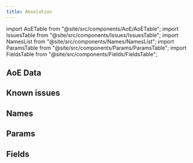 ```yaml
---
title: Absolution
---
```


import AoETable from "@site/src/components/AoE/AoETable"; import IssuesTable from "@site/src/components/Issues/IssuesTable"; import NamesList from "@site/src/components/Names/NamesList"; import ParamsTable from "@site/src/components/Params/ParamsTable"; import FieldsTable from "@site/src/components/Fields/FieldsTable";

## AoE Data

<AoETable item_key="absolution" data_src="weapon" />

## Known issues

<IssuesTable item_key="absolution" data_src="weapon" />

## Names

<NamesList item_key="absolution" data_src="weapon" />

## Params

<ParamsTable item_key="absolution" data_src="weapon" />

## Fields

<FieldsTable item_key="absolution" data_src="weapon" />
